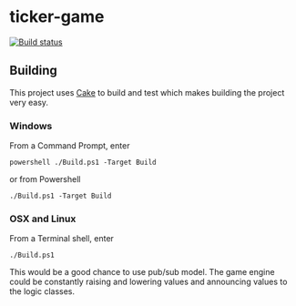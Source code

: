 # ticker-game

[![Build status](https://ci.appveyor.com/api/projects/status/p8eftpux4q962kkh?svg=true)](https://ci.appveyor.com/project/savander1/ticker-game)

## Building 
This project uses [Cake](https://cakebuild.net) to build and test which makes building the project very easy.

### Windows
From a Command Prompt, enter
```
powershell ./Build.ps1 -Target Build
```
or from Powershell 
```
./Build.ps1 -Target Build
```

### OSX and Linux
From a Terminal shell, enter 
```
./Build.ps1
```

This would be a good chance to use pub/sub model. The game engine could be constantly raising and lowering values and announcing values to the logic classes.